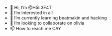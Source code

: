 - 👋 Hi, I’m @H5L3E4T
- 👀 I’m interested in all
- 🌱 I’m currently learning beatmakin and hacking 
- 💞️ I’m looking to collaborate on olivia 
- 📫 How to reach me CAY

<!---
H5L3E4T/H5L3E4T is a ✨ special ✨ repository because its `README.md` (this file) appears on your GitHub profile.
You can click the Preview link to take a look at your changes.
--->

